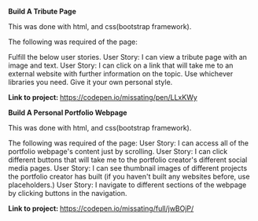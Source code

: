 <strong> Build A Tribute Page </strong>

This was done with html, and css(bootstrap framework).
 
The following was required of the page: 
 
 Fulfill the below user stories. 
 User Story: I can view a tribute page with an image and text.
 User Story: I can click on a link that will take me to an external website with further information on the topic.
 Use whichever libraries you need. 
 Give it your own personal style.

 
 <strong> Link to project: </strong> https://codepen.io/missating/pen/LLxKWy
 
 
 <strong> Build A Personal Portfolio Webpage </strong>

This was done with html, and css(bootstrap framework).
 
The following was required of the page: 
User Story: I can access all of the portfolio webpage's content just by scrolling.
User Story: I can click different buttons that will take me to the portfolio creator's different social media pages.
User Story: I can see thumbnail images of different projects the portfolio creator has built (if you haven't built any websites before, use placeholders.)
User Story: I navigate to different sections of the webpage by clicking buttons in the navigation.

 
 <strong> Link to project: </strong> https://codepen.io/missating/full/jwBOjP/
 
 
 